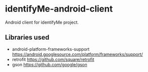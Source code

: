 # identifyMe-android-client
Android client for identifyMe project.

##    Libraries used

 * android-platform-frameworks-support https://android.googlesource.com/platform/frameworks/support/
 * retrofit https://github.com/square/retrofit
 * gson https://github.com/google/gson
